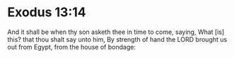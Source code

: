 # Exodus 13:14

And it shall be when thy son asketh thee in time to come, saying, What [is] this? that thou shalt say unto him, By strength of hand the LORD brought us out from Egypt, from the house of bondage: